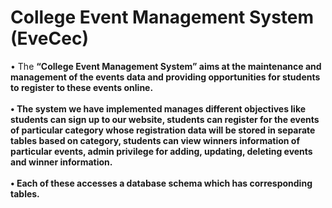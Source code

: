 # College Event Management System (EveCec)

• The <b>“College Event Management System”<b/> aims at the maintenance and management of the events data and providing opportunities for students to register to these events online. 
<br /><br />• The system we have implemented manages different objectives like students can sign up to our website, students can register for the events of particular category whose registration data will be stored in separate tables based on category, students can view winners information of particular events, admin privilege for adding, updating, deleting events and winner information.
<br /><br />• Each of these accesses a database schema which has corresponding tables.
